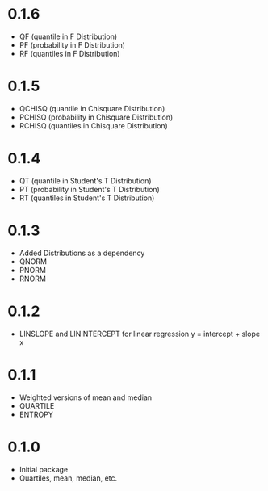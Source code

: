 # 0.1.6
- QF (quantile in F Distribution)
- PF (probability in F Distribution)
- RF (quantiles in F Distribution)


# 0.1.5
- QCHISQ (quantile in Chisquare Distribution)
- PCHISQ (probability in Chisquare Distribution)
- RCHISQ (quantiles in Chisquare Distribution)


# 0.1.4
- QT (quantile in Student's T Distribution)
- PT (probability in Student's T Distribution)
- RT (quantiles in Student's T Distribution)


# 0.1.3
- Added Distributions as a dependency
- QNORM
- PNORM
- RNORM

# 0.1.2
- LINSLOPE and LININTERCEPT for linear regression y = intercept + slope x
  

# 0.1.1 
- Weighted versions of mean and median
- QUARTILE 
- ENTROPY 

# 0.1.0
- Initial package
- Quartiles, mean, median, etc.